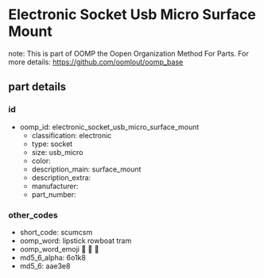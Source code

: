 # Electronic Socket Usb Micro Surface Mount  

note: This is part of OOMP the Oopen Organization Method For Parts. For more details: https://github.com/oomlout/oomp_base

##  part details





### id
* oomp_id: electronic_socket_usb_micro_surface_mount
  * classification: electronic
  * type: socket
  * size: usb_micro
  * color: 
  * description_main: surface_mount
  * description_extra: 
  * manufacturer: 
  * part_number: 

### other_codes
* short_code: scumcsm
* oomp_word: lipstick rowboat tram
* oomp_word_emoji :lipstick: :rowboat: :tram:
* md5_6_alpha: 6o1k8
* md5_6: aae3e8